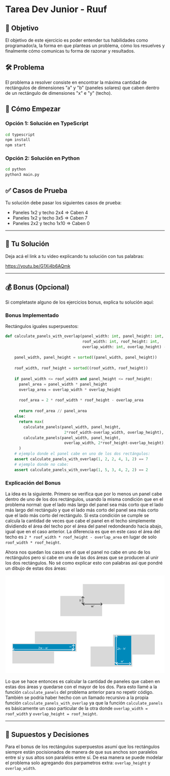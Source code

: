 # Tarea Dev Junior - Ruuf

## 🎯 Objetivo

El objetivo de este ejercicio es poder entender tus habilidades como programador/a, la forma en que planteas un problema, cómo los resuelves y finalmente cómo comunicas tu forma de razonar y resultados.

## 🛠️ Problema

El problema a resolver consiste en encontrar la máxima cantidad de rectángulos de dimensiones "a" y "b" (paneles solares) que caben dentro de un rectángulo de dimensiones "x" e "y" (techo).

## 🚀 Cómo Empezar

### Opción 1: Solución en TypeScript
```bash
cd typescript
npm install
npm start
```

### Opción 2: Solución en Python
```bash
cd python
python3 main.py
```

## ✅ Casos de Prueba

Tu solución debe pasar los siguientes casos de prueba:
- Paneles 1x2 y techo 2x4 ⇒ Caben 4
- Paneles 1x2 y techo 3x5 ⇒ Caben 7
- Paneles 2x2 y techo 1x10 ⇒ Caben 0

---

## 📝 Tu Solución

Deja acá el link a tu video explicando tu solución con tus palabras:

https://youtu.be/G1Xi4b6AQmk

---

## 💰 Bonus (Opcional)

Si completaste alguno de los ejercicios bonus, explica tu solución aquí:

### Bonus Implementado
Rectángulos iguales superpuestos:

```python
def calculate_panels_with_overlap(panel_width: int, panel_height: int, 
                                  roof_width: int, roof_height: int,
                                  overlap_width: int, overlap_height) -> int:
    
    panel_width, panel_height = sorted((panel_width, panel_height))

    roof_width, roof_height = sorted((roof_width, roof_height))

    if panel_width <= roof_width and panel_height <= roof_height:
      panel_area = panel_width * panel_height
      overlap_area = overlap_width * overlap_height

      roof_area = 2 * roof_width * roof_height - overlap_area

      return roof_area // panel_area
    else:
      return max(
        calculate_panels(panel_width, panel_height,
                          2*roof_width-overlap_width, overlap_height),
        calculate_panels(panel_width, panel_height,
                          overlap_width, 2*roof_height-overlap_height),
      )
    # ejemplo donde el panel cabe en uno de los dos rectángulos:
    assert calculate_panels_with_overlap(1, 2, 2, 4, 1, 2) == 7
    # ejemplo donde no cabe:
    assert calculate_panels_with_overlap(1, 5, 3, 4, 2, 2) == 2
```

### Explicación del Bonus

La idea es la siguiente. Primero se verifica que por lo menos un panel cabe dentro de uno de los dos rectángulos, usando la misma condición que en el problema normal: que el lado más largo del panel sea más corto que el lado más largo del rectángulo y que el lado más corto del panel sea más corto que el lado más corto del rectángulo. Si esta condición se cumple se calcula la cantidad de veces que cabe el panel en el techo simplemente dividiendo el área del techo por el área del panel redondeando hacia abajo, igual que en el caso anterior. La diferencia es que en este caso el área del techo es ```2 * roof_width * roof_height - overlap_area``` en lugar de solo ```roof_width * roof_height```.

Ahora nos quedan los casos en el que el panel no cabe en uno de los rectángulos pero si cabe en una de las dos áreas que se producen al unir los dos rectángulos. No sé como explicar esto con palabras así que pondré un dibujo de estas dos áreas:

![](image.png)

Lo que se hace entonces es calcular la cantidad de paneles que caben en estas dos áreas y quedarse con el mayor de los dos. Para esto llamé a la función ```calculate_panels``` del problema anterior para no repetir código. También se podría haber hecho con un llamado recursivo a la propia función ```calculate_panels_with_overlap``` ya que la función ```calculate_panels``` es básicamente un caso particular de la otra donde ```overlap_width = roof_width``` y ```overlap_height = roof_height```.

---

## 🤔 Supuestos y Decisiones

Para el bonus de los rectángulos superpuestos asumí que los rectángulos siempre están pocisionados de manera de que sus anchos son paralelos entre sí y sus altos son paralelos entre sí. De esa manera se puede modelar el problema solo agregando dos parpametros extra: ```overlap_height``` y ```overlap_width```.
